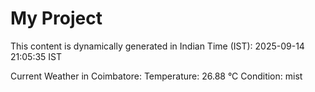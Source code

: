 # My Project

This content is dynamically generated in Indian Time (IST): 2025-09-14 21:05:35 IST


Current Weather in Coimbatore:
Temperature: 26.88 °C
Condition: mist
